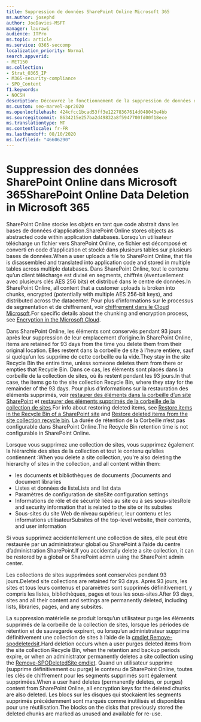 ```yaml
---
title: Suppression de données SharePoint Online Microsoft 365
ms.author: josephd
author: JoeDavies-MSFT
manager: laurawi
audience: ITPro
ms.topic: article
ms.service: O365-seccomp
localization_priority: Normal
search.appverid:
- MET150
ms.collection:
- Strat_O365_IP
- M365-security-compliance
- SPO_Content
f1.keywords:
- NOCSH
description: Découvrez le fonctionnement de la suppression de données dans SharePoint Online, par exemple, l’emplacement où le contenu supprimé est stocké et Pendant combien de temps.
ms.custom: seo-marvel-apr2020
ms.openlocfilehash: 424cfcc1bcad53ff3e12278367614d048043e4bb
ms.sourcegitcommit: 8634215e257ba2d49832a8f5947700fd00f18ece
ms.translationtype: MT
ms.contentlocale: fr-FR
ms.lasthandoff: 08/10/2020
ms.locfileid: "46606290"
---
```

# <a name="sharepoint-online-data-deletion-in-microsoft-365"></a><span data-ttu-id="9cd76-103">Suppression des données SharePoint Online dans Microsoft 365</span><span class="sxs-lookup"><span data-stu-id="9cd76-103">SharePoint Online Data Deletion in Microsoft 365</span></span>

<span data-ttu-id="9cd76-104">SharePoint Online stocke les objets en tant que code abstrait dans les bases de données d’application.</span><span class="sxs-lookup"><span data-stu-id="9cd76-104">SharePoint Online stores objects as abstracted code within application databases.</span></span> <span data-ttu-id="9cd76-105">Lorsqu’un utilisateur télécharge un fichier vers SharePoint Online, ce fichier est décomposé et converti en code d’application et stocké dans plusieurs tables sur plusieurs bases de données.</span><span class="sxs-lookup"><span data-stu-id="9cd76-105">When a user uploads a file to SharePoint Online, that file is disassembled and translated into application code and stored in multiple tables across multiple databases.</span></span> <span data-ttu-id="9cd76-106">Dans SharePoint Online, tout le contenu qu’un client télécharge est divisé en segments, chiffrés (éventuellement avec plusieurs clés AES 256 bits) et distribué dans le centre de données.</span><span class="sxs-lookup"><span data-stu-id="9cd76-106">In SharePoint Online, all content that a customer uploads is broken into chunks, encrypted (potentially with multiple AES 256-bit keys), and distributed across the datacenter.</span></span> <span data-ttu-id="9cd76-107">Pour plus d’informations sur le processus de segmentation et de chiffrement, voir [chiffrement dans le Cloud Microsoft](https://docs.microsoft.com/microsoft-365/compliance/office-365-encryption-in-the-microsoft-cloud-overview).</span><span class="sxs-lookup"><span data-stu-id="9cd76-107">For specific details about the chunking and encryption process, see [Encryption in the Microsoft Cloud](https://docs.microsoft.com/microsoft-365/compliance/office-365-encryption-in-the-microsoft-cloud-overview).</span></span> 

<span data-ttu-id="9cd76-108">Dans SharePoint Online, les éléments sont conservés pendant 93 jours après leur suppression de leur emplacement d’origine.</span><span class="sxs-lookup"><span data-stu-id="9cd76-108">In SharePoint Online, items are retained for 93 days from the time you delete them from their original location.</span></span> <span data-ttu-id="9cd76-109">Elles restent dans la corbeille de site à l’heure entière, sauf si quelqu’un les supprime de cette corbeille ou la vide.</span><span class="sxs-lookup"><span data-stu-id="9cd76-109">They stay in the site Recycle Bin the entire time, unless someone deletes them from there or empties that Recycle Bin.</span></span> <span data-ttu-id="9cd76-110">Dans ce cas, les éléments sont placés dans la corbeille de la collection de sites, où ils restent pendant les 93 jours.</span><span class="sxs-lookup"><span data-stu-id="9cd76-110">In that case, the items go to the site collection Recycle Bin, where they stay for the remainder of the 93 days.</span></span> <span data-ttu-id="9cd76-111">Pour plus d’informations sur la restauration des éléments supprimés, voir [restaurer des éléments dans la corbeille d’un site SharePoint](https://support.office.com/article/6df466b6-55f2-4898-8d6e-c0dff851a0be#ID0EAADAAA=Online
) et [restaurer des éléments supprimés de la corbeille de la collection de sites](https://support.office.com/article/5fa924ee-16d7-487b-9a0a-021b9062d14b).</span><span class="sxs-lookup"><span data-stu-id="9cd76-111">For info about restoring deleted items, see [Restore items in the Recycle Bin of a SharePoint site](https://support.office.com/article/6df466b6-55f2-4898-8d6e-c0dff851a0be#ID0EAADAAA=Online
) and [Restore deleted items from the site collection recycle bin](https://support.office.com/article/5fa924ee-16d7-487b-9a0a-021b9062d14b).</span></span> <span data-ttu-id="9cd76-112">La durée de rétention de la Corbeille n’est pas configurable dans SharePoint Online.</span><span class="sxs-lookup"><span data-stu-id="9cd76-112">The Recycle Bin retention time is not configurable in SharePoint Online.</span></span>

<span data-ttu-id="9cd76-113">Lorsque vous supprimez une collection de sites, vous supprimez également la hiérarchie des sites de la collection et tout le contenu qu’elles contiennent :</span><span class="sxs-lookup"><span data-stu-id="9cd76-113">When you delete a site collection, you're also deleting the hierarchy of sites in the collection, and all content within them:</span></span>

- <span data-ttu-id="9cd76-114">les documents et bibliothèques de documents ;</span><span class="sxs-lookup"><span data-stu-id="9cd76-114">Documents and document libraries</span></span>
- <span data-ttu-id="9cd76-115">Listes et données de liste</span><span class="sxs-lookup"><span data-stu-id="9cd76-115">Lists and list data</span></span>
- <span data-ttu-id="9cd76-116">Paramètres de configuration de site</span><span class="sxs-lookup"><span data-stu-id="9cd76-116">Site configuration settings</span></span>
- <span data-ttu-id="9cd76-117">Informations de rôle et de sécurité liées au site ou à ses sous-sites</span><span class="sxs-lookup"><span data-stu-id="9cd76-117">Role and security information that is related to the site or its subsites</span></span>
- <span data-ttu-id="9cd76-118">Sous-sites du site Web de niveau supérieur, leur contenu et les informations utilisateur</span><span class="sxs-lookup"><span data-stu-id="9cd76-118">Subsites of the top-level website, their contents, and user information</span></span>

<span data-ttu-id="9cd76-119">Si vous supprimez accidentellement une collection de sites, elle peut être restaurée par un administrateur global ou SharePoint à l’aide du centre d’administration SharePoint.</span><span class="sxs-lookup"><span data-stu-id="9cd76-119">If you accidentally delete a site collection, it can be restored by a global or SharePoint admin using the SharePoint admin center.</span></span>

<span data-ttu-id="9cd76-120">Les collections de sites supprimées sont conservées pendant 93 jours.</span><span class="sxs-lookup"><span data-stu-id="9cd76-120">Deleted site collections are retained for 93 days.</span></span> <span data-ttu-id="9cd76-121">Après 93 jours, les sites et tous leurs contenus et paramètres sont supprimés définitivement, y compris les listes, bibliothèques, pages et tous les sous-sites.</span><span class="sxs-lookup"><span data-stu-id="9cd76-121">After 93 days, sites and all their content and settings are permanently deleted, including lists, libraries, pages, and any subsites.</span></span>

<span data-ttu-id="9cd76-122">La suppression matérielle se produit lorsqu’un utilisateur purge les éléments supprimés de la corbeille de la collection de sites, lorsque les périodes de rétention et de sauvegarde expirent, ou lorsqu’un administrateur supprime définitivement une collection de sites à l’aide de la [cmdlet Remove-spodeletedsit](/powershell/module/sharepoint-online/Remove-SPODeletedSite?view=sharepoint-ps).</span><span class="sxs-lookup"><span data-stu-id="9cd76-122">Hard deletion occurs when a user purges deleted items from the site collection Recycle Bin, when the retention and backup periods expire, or when an administrator permanently deletes a site collection using the [Remove-SPODeletedSite cmdlet](/powershell/module/sharepoint-online/Remove-SPODeletedSite?view=sharepoint-ps).</span></span> <span data-ttu-id="9cd76-123">Quand un utilisateur supprime (supprime définitivement ou purge) le contenu de SharePoint Online, toutes les clés de chiffrement pour les segments supprimés sont également supprimées.</span><span class="sxs-lookup"><span data-stu-id="9cd76-123">When a user hard deletes (permanently deletes, or purges) content from SharePoint Online, all encryption keys for the deleted chunks are also deleted.</span></span> <span data-ttu-id="9cd76-124">Les blocs sur les disques qui stockaient les segments supprimés précédemment sont marqués comme inutilisés et disponibles pour une réutilisation.</span><span class="sxs-lookup"><span data-stu-id="9cd76-124">The blocks on the disks that previously stored the deleted chunks are marked as unused and available for re-use.</span></span>
